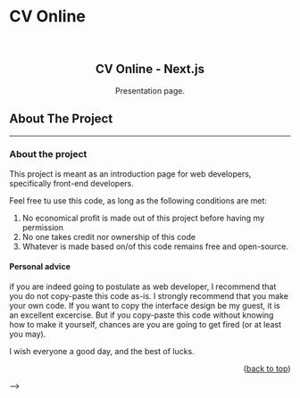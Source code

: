 # CV Online

<a name="readme-top"></a>





<!-- PROJECT LOGO -->
<br />
<div align="center">
    

  <h2 align="center">CV Online - Next.js</h2>

  <p align="center">
    Presentation page.
    
  </p>
</div>


## About The Project
<hr>
<h3> About the project</h3>

This project is meant as an introduction page for web developers, specifically front-end developers.

Feel free tu use this code, as long as the following conditions are met:

<ol>
<li>No economical profit is made out of this project before having my permission</li>
<li>No one takes credit nor ownership of this code</li>
<li>Whatever is made based on/of this code remains free and open-source.</li>

</ol>

<h4>Personal advice</h4>
<p>if you are indeed going to postulate as web developer, I recommend that you do not copy-paste this code as-is. I strongly recommend that you make your own code. If you want to copy the interface design be my guest, it is an excellent excercise. But if you copy-paste this code without knowing how to make it yourself, chances are you are going to get fired (or at least you may). </p>

I wish everyone a good day, and the best of lucks.


<p align="right">(<a href="#readme-top">back to top</a>)</p>

-->


